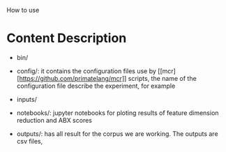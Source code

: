 


How to use  


Content Description 
===================


- bin/

- config/: it contains the configuration files use by [[mcr][https://github.com/primatelang/mcr]]
          scripts, the name of the configuration file describe the experiment, for example

- inputs/

- notebooks/: jupyter notebooks for ploting results of feature dimension reduction and ABX scores

- outputs/: has all result for the corpus we are working. The outputs are csv files,



